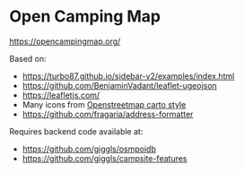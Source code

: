 # Open Camping Map

https://opencampingmap.org/

Based on:
* https://turbo87.github.io/sidebar-v2/examples/index.html
* https://github.com/BenjaminVadant/leaflet-ugeojson
* https://leafletjs.com/
* Many icons from [Openstreetmap carto style](https://github.com/gravitystorm/openstreetmap-carto)
* https://github.com/fragaria/address-formatter

Requires backend code available at:
* https://github.com/giggls/osmpoidb
* https://github.com/giggls/campsite-features
